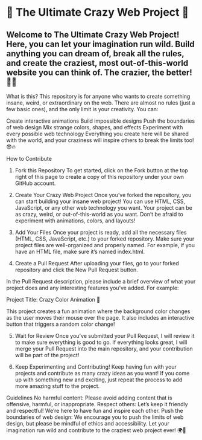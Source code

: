 # 🎨 The Ultimate Crazy Web Project 🚀
Welcome to The Ultimate Crazy Web Project! Here, you can let your imagination run wild. Build anything you can dream of, break all the rules, and create the craziest, most out-of-this-world website you can think of. The crazier, the better! 🚨🎉
---
What is this?
This repository is for anyone who wants to create something insane, weird, or extraordinary on the web. There are almost no rules (just a few basic ones), and the only limit is your creativity. You can:

Create interactive animations
Build impossible designs
Push the boundaries of web design
Mix strange colors, shapes, and effects
Experiment with every possible web technology
Everything you create here will be shared with the world, and your craziness will inspire others to break the limits too! 😎🔥

How to Contribute
1. Fork this Repository
To get started, click on the Fork button at the top right of this page to create a copy of this repository under your own GitHub account.

2. Create Your Crazy Web Project
Once you’ve forked the repository, you can start building your insane web project! You can use HTML, CSS, JavaScript, or any other web technology you want.
Your project can be as crazy, weird, or out-of-this-world as you want. Don’t be afraid to experiment with animations, colors, and layouts!
3. Add Your Files
Once your project is ready, add all the necessary files (HTML, CSS, JavaScript, etc.) to your forked repository.
Make sure your project files are well-organized and properly named. For example, if you have an HTML file, make sure it’s named index.html.
4. Create a Pull Request
After uploading your files, go to your forked repository and click the New Pull Request button.

In the Pull Request description, please include a brief overview of what your project does and any interesting features you’ve added. For example:

Project Title: Crazy Color Animation 🎨

This project creates a fun animation where the background color changes as the user moves their mouse over the page. It also includes an interactive button that triggers a random color change!

5. Wait for Review
Once you’ve submitted your Pull Request, I will review it to make sure everything is good to go. If everything looks great, I will merge your Pull Request into the main repository, and your contribution will be part of the project!

6. Keep Experimenting and Contributing!
Keep having fun with your projects and contribute as many crazy ideas as you want! If you come up with something new and exciting, just repeat the process to add more amazing stuff to the project.

Guidelines
No harmful content: Please avoid adding content that is offensive, harmful, or inappropriate.
Respect others: Let’s keep it friendly and respectful! We’re here to have fun and inspire each other.
Push the boundaries of web design: We encourage you to push the limits of web design, but please be mindful of ethics and accessibility.
Let your imagination run wild and contribute to the craziest web project ever! 🌍🚀
